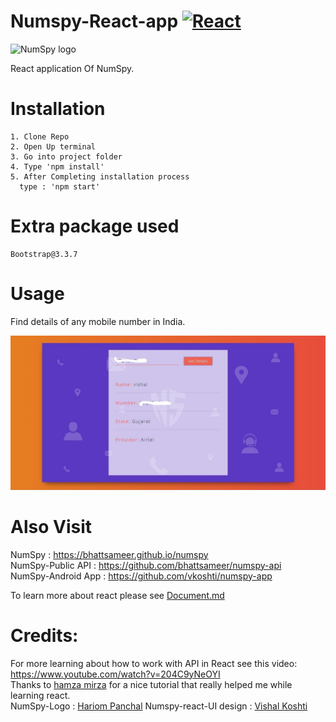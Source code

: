 # Numspy-React-app [![React](https://img.shields.io/badge/Made%20with-React-blue.svg)](https://reactjs.org/) 

<img src="https://github.com/bhattsameer/numspy/blob/master/logo.png" alt="NumSpy logo" width="150px" height="150px"/>

React application Of NumSpy.

# Installation
```
1. Clone Repo
2. Open Up terminal
3. Go into project folder
4. Type 'npm install'
5. After Completing installation process
  type : 'npm start'
```

# Extra package used
```
Bootstrap@3.3.7
```

# Usage

Find details of any mobile number in India.

![ScreenShot](https://github.com/bhattsameer/numspy-react-app/blob/master/ScreenShots/1.jpg)

# Also Visit

NumSpy : https://bhattsameer.github.io/numspy </br>
NumSpy-Public API  : https://github.com/bhattsameer/numspy-api </br>
NumSpy-Android App : https://github.com/vkoshti/numspy-app </br>

To learn more about react please see [Document.md](https://github.com/bhattsameer/Numspy-React-app/blob/master/Document.md)

# Credits:

For more learning about how to work with API in React see this video: https://www.youtube.com/watch?v=204C9yNeOYI </br>
Thanks to [hamza mirza](https://github.com/hamza-mirza) for a nice tutorial that really helped me while learning react. </br>
NumSpy-Logo : [Hariom Panchal](https://github.com/Hariompanchal)
Numspy-react-UI design : [Vishal Koshti](https://github.com/vkoshti)


